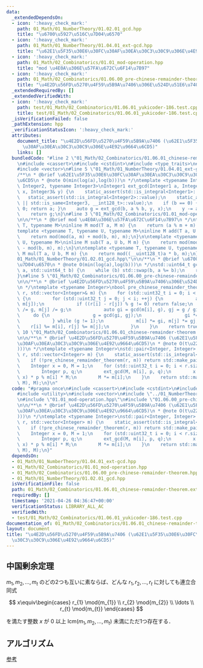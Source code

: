 ```yaml
---
data:
  _extendedDependsOn:
  - icon: ':heavy_check_mark:'
    path: 01_Math/01_NumberTheory/01.02.01_gcd.hpp
    title: "\u6700\u5927\u516C\u7D04\u6570"
  - icon: ':heavy_check_mark:'
    path: 01_Math/01_NumberTheory/01.04.01_ext-gcd.hpp
    title: "\u62E1\u5F35\u30E6\u30FC\u30AF\u30EA\u30C3\u30C9\u306E\u4E92\u9664\u6CD5"
  - icon: ':heavy_check_mark:'
    path: 01_Math/02_Combinatorics/01.01_mod-operation.hpp
    title: "mod \u4E0A\u306E\u57FA\u672C\u6F14\u7B97"
  - icon: ':heavy_check_mark:'
    path: 01_Math/02_Combinatorics/01.06.00_pre-chinese-remainder-theorem.hpp
    title: "\u4E2D\u56FD\u5270\u4F59\u5B9A\u7406\u306E\u524D\u51E6\u7406"
  _extendedRequiredBy: []
  _extendedVerifiedWith:
  - icon: ':heavy_check_mark:'
    path: test/01_Math/02_Combinatorics/01.06.01_yukicoder-186.test.cpp
    title: test/01_Math/02_Combinatorics/01.06.01_yukicoder-186.test.cpp
  _isVerificationFailed: false
  _pathExtension: hpp
  _verificationStatusIcon: ':heavy_check_mark:'
  attributes:
    document_title: "\u4E2D\u56FD\u5270\u4F59\u5B9A\u7406 (\u62E1\u5F35\u30E6\u30FC\
      \u30AF\u30EA\u30C3\u30C9\u306E\u4E92\u9664\u6CD5)"
    links: []
  bundledCode: "#line 2 \"01_Math/02_Combinatorics/01.06.01_chinese-remainder-theorem.ext-gcd.hpp\"\
    \n#include <cassert>\n#include <cstdint>\n#include <type_traits>\n#include <utility>\n\
    #include <vector>\n#line 5 \"01_Math/01_NumberTheory/01.04.01_ext-gcd.hpp\"\n\n\
    /**\n * @brief \u62E1\u5F35\u30E6\u30FC\u30AF\u30EA\u30C3\u30C9\u306E\u4E92\u9664\
    \u6CD5\n * @note O(min(log(a),log(b)))\n */\ntemplate <typename Integer1, typename\
    \ Integer2, typename Integer3>\nInteger1 ext_gcd(Integer1 a, Integer2 b, Integer3&\
    \ x, Integer3& y) {\n    static_assert(std::is_integral<Integer1>::value);\n \
    \   static_assert(std::is_integral<Integer2>::value);\n    static_assert(std::is_integral<Integer3>::value\
    \ || std::is_same<Integer3, __int128_t>::value);\n    if (b == 0) { x = 1; y =\
    \ 0; return a; }\n    auto g = ext_gcd(b, a % b, y, x);\n    y -= a / b * x;\n\
    \    return g;\n}\n#line 3 \"01_Math/02_Combinatorics/01.01_mod-operation.hpp\"\
    \n\n/**\n * @brief mod \u4E0A\u306E\u57FA\u672C\u6F14\u7B97\n */\ntemplate <typename\
    \ T, typename M>\ninline M mod(T a, M m) {\n    return (a % m + m) % m;\n}\n\n\
    template <typename T, typename U, typename M>\ninline M add(T a, U b, M m) {\n\
    \    return mod(mod(a, m) + mod(b, m), m);\n}\n\ntemplate <typename T, typename\
    \ U, typename M>\ninline M sub(T a, U b, M m) {\n    return mod(mod(a, m) + m\
    \ - mod(b, m), m);\n}\n\ntemplate <typename T, typename U, typename M>\ninline\
    \ M mul(T a, U b, M m) {\n    return mod((__uint128_t)a * b, m);\n}\n#line 4 \"\
    01_Math/01_NumberTheory/01.02.01_gcd.hpp\"\n\n/**\n * @brief \u6700\u5927\u516C\
    \u7D04\u6570\n * @note O(min(log(a),log(b)))\n */\nstd::uint64_t gcd(std::uint64_t\
    \ a, std::uint64_t b) {\n    while (b) std::swap(b, a %= b);\n    return a;\n\
    }\n#line 5 \"01_Math/02_Combinatorics/01.06.00_pre-chinese-remainder-theorem.hpp\"\
    \n\n/**\n * @brief \u4E2D\u56FD\u5270\u4F59\u5B9A\u7406\u306E\u524D\u51E6\u7406\
    \n */\ntemplate <typename Integer>\nbool pre_chinese_remainder_theorem(std::vector<Integer>&\
    \ r, std::vector<Integer>& m) {\n    for (std::uint32_t i = 0; i < r.size(); ++i)\
    \ {\n        for (std::uint32_t j = 0; j < i; ++j) {\n            auto g = gcd(m[i],\
    \ m[j]);\n            if ((r[i] - r[j]) % g != 0) return false;\n            m[i]\
    \ /= g, m[j] /= g;\n            auto gi = gcd(m[i], g), gj = g / gi;\n       \
    \     do {\n                g = gcd(gi, gj);\n                gi *= g, gj /= g;\n\
    \            } while (g != 1);\n            m[i] *= gi, m[j] *= gj;\n        \
    \    r[i] %= m[i], r[j] %= m[j];\n        }\n    }\n    return true;\n}\n#line\
    \ 10 \"01_Math/02_Combinatorics/01.06.01_chinese-remainder-theorem.ext-gcd.hpp\"\
    \n\n/**\n * @brief \u4E2D\u56FD\u5270\u4F59\u5B9A\u7406 (\u62E1\u5F35\u30E6\u30FC\
    \u30AF\u30EA\u30C3\u30C9\u306E\u4E92\u9664\u6CD5)\n * @note O(t\u22C5log(max(m\u1D62\
    )))\n */\ntemplate <typename Integer>\nstd::pair<Integer, Integer> chinese_remainder_theorem(std::vector<Integer>\
    \ r, std::vector<Integer> m) {\n    static_assert(std::is_integral<Integer>::value);\n\
    \    if (!pre_chinese_remainder_theorem(r, m)) return std::make_pair(0, -1);\n\
    \    Integer x = 0, M = 1;\n    for (std::uint32_t i = 0; i < r.size(); ++i) {\n\
    \        Integer p, q;\n        ext_gcd(M, m[i], p, q);\n        x += (r[i] -\
    \ x) * p % m[i] * M;\n        M *= m[i];\n    }\n    return std::make_pair(mod(x,\
    \ M), M);\n}\n"
  code: "#pragma once\n#include <cassert>\n#include <cstdint>\n#include <type_traits>\n\
    #include <utility>\n#include <vector>\n#include \"../01_NumberTheory/01.04.01_ext-gcd.hpp\"\
    \n#include \"01.01_mod-operation.hpp\"\n#include \"01.06.00_pre-chinese-remainder-theorem.hpp\"\
    \n\n/**\n * @brief \u4E2D\u56FD\u5270\u4F59\u5B9A\u7406 (\u62E1\u5F35\u30E6\u30FC\
    \u30AF\u30EA\u30C3\u30C9\u306E\u4E92\u9664\u6CD5)\n * @note O(t\u22C5log(max(m\u1D62\
    )))\n */\ntemplate <typename Integer>\nstd::pair<Integer, Integer> chinese_remainder_theorem(std::vector<Integer>\
    \ r, std::vector<Integer> m) {\n    static_assert(std::is_integral<Integer>::value);\n\
    \    if (!pre_chinese_remainder_theorem(r, m)) return std::make_pair(0, -1);\n\
    \    Integer x = 0, M = 1;\n    for (std::uint32_t i = 0; i < r.size(); ++i) {\n\
    \        Integer p, q;\n        ext_gcd(M, m[i], p, q);\n        x += (r[i] -\
    \ x) * p % m[i] * M;\n        M *= m[i];\n    }\n    return std::make_pair(mod(x,\
    \ M), M);\n}"
  dependsOn:
  - 01_Math/01_NumberTheory/01.04.01_ext-gcd.hpp
  - 01_Math/02_Combinatorics/01.01_mod-operation.hpp
  - 01_Math/02_Combinatorics/01.06.00_pre-chinese-remainder-theorem.hpp
  - 01_Math/01_NumberTheory/01.02.01_gcd.hpp
  isVerificationFile: false
  path: 01_Math/02_Combinatorics/01.06.01_chinese-remainder-theorem.ext-gcd.hpp
  requiredBy: []
  timestamp: '2021-04-26 04:36:47+00:00'
  verificationStatus: LIBRARY_ALL_AC
  verifiedWith:
  - test/01_Math/02_Combinatorics/01.06.01_yukicoder-186.test.cpp
documentation_of: 01_Math/02_Combinatorics/01.06.01_chinese-remainder-theorem.ext-gcd.hpp
layout: document
title: "\u4E2D\u56FD\u5270\u4F59\u5B9A\u7406 (\u62E1\u5F35\u30E6\u30FC\u30AF\u30EA\
  \u30C3\u30C9\u306E\u4E92\u9664\u6CD5)"
---
```


## 中国剰余定理

$m_{1},m_{2},\ldots,m_{t}$ のどの2つも互いに素ならば、どんな $r_{1},r_{2},\ldots,r_{t}$ に対しても連立合同式

$$
x\equiv\begin{cases}
    r_{1} \mod{m_{1}} \\
    r_{2} \mod{m_{2}} \\
    \ldots \\
    r_{t} \mod{m_{t}}
\end{cases}
$$

を満たす整数 $x$ が $0$ 以上 $\mathrm{lcm}(m_{1},m_{2},\ldots,m_{t})$ 未満にただ1つ存在する．

## アルゴリズム

[参考](https://qiita.com/drken/items/ae02240cd1f8edfc86fd#2-%E4%B8%AD%E5%9B%BD%E5%89%B0%E4%BD%99%E5%AE%9A%E7%90%86%E3%81%AE%E3%82%A2%E3%83%AB%E3%82%B4%E3%83%AA%E3%82%BA%E3%83%A0)

